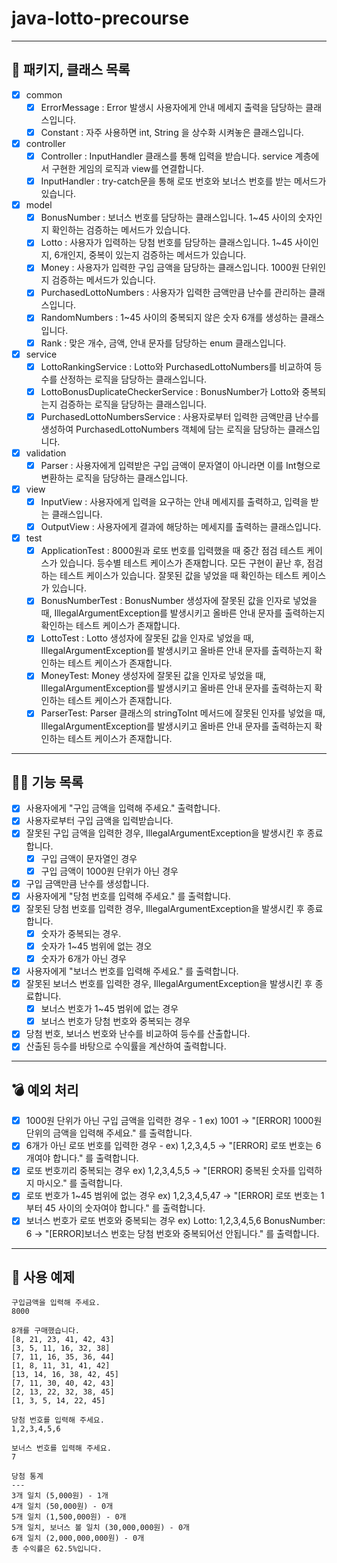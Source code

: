 # java-lotto-precourse

---
## 📌 패키지, 클래스 목록
- [x] common
  - [x] ErrorMessage : Error 발생시 사용자에게 안내 메세지 출력을 담당하는 클래스입니다.
  - [x] Constant : 자주 사용하면 int, String 을 상수화 시켜놓은 클래스입니다.
- [x] controller
    - [x] Controller : InputHandler 클래스를 통해 입력을 받습니다. service 계층에서 구현한 게임의 로직과 view를 연결합니다.
    - [x] InputHandler : try-catch문을 통해 로또 번호와 보너스 번호를 받는 메서드가 있습니다. 
- [x] model
    - [x] BonusNumber : 보너스 번호를 담당하는 클래스입니다. 1~45 사이의 숫자인지 확인하는 검증하는 메서드가 있습니다.
    - [x] Lotto : 사용자가 입력하는 당첨 번호를 담당하는 클래스입니다. 1~45 사이인지, 6개인지, 중복이 있는지 검증하는 메서드가 있습니다.
    - [x] Money : 사용자가 입력한 구입 금액을 담당하는 클래스입니다. 1000원 단위인지 검증하는 메서드가 있습니다.
    - [x] PurchasedLottoNumbers : 사용자가 입력한 금액만큼 난수를 관리하는 클래스입니다.
    - [x] RandomNumbers : 1~45 사이의 중복되지 않은 숫자 6개를 생성하는 클래스입니다.
    - [x] Rank : 맞은 개수, 금액, 안내 문자를 담당하는 enum 클래스입니다.
- [x] service
    - [x] LottoRankingService : Lotto와 PurchasedLottoNumbers를 비교하여 등수를 산정하는 로직을 담당하는 클래스입니다.
    - [x] LottoBonusDuplicateCheckerService : BonusNumber가 Lotto와 중복되는지 검증하는 로직을 담당하는 클래스입니다.
    - [x] PurchasedLottoNumbersService : 사용자로부터 입력한 금액만큼 난수를 생성하여 PurchasedLottoNumbers 객체에 담는 로직을 담당하는 클래스입니다.
- [x] validation
    - [x] Parser : 사용자에게 입력받은 구입 금액이 문자열이 아니라면 이를 Int형으로 변환하는 로직을 담당하는 클래스입니다.
- [x] view
    - [x] InputView : 사용자에게 입력을 요구하는 안내 메세지를 출력하고, 입력을 받는 클래스입니다.
    - [x] OutputView : 사용자에게 결과에 해당하는 메세지를 출력하는 클래스입니다.
- [x] test
  - [x] ApplicationTest : 8000원과 로또 번호를 입력했을 때 중간 점검 테스트 케이스가 있습니다. 등수별 테스트 케이스가 존재합니다. 모든 구현이 끝난 후, 점검하는 테스트 케이스가 있습니다. 잘못된 값을 넣었을 때 확인하는 테스트 케이스가 있습니다.
  - [x] BonusNumberTest : BonusNumber 생성자에 잘못된 값을 인자로 넣었을 때, IllegalArgumentException를 발생시키고 올바른 안내 문자를 출력하는지 확인하는 테스트 케이스가 존재합니다.
  - [x] LottoTest : Lotto 생성자에 잘못된 값을 인자로 넣었을 때, IllegalArgumentException를 발생시키고 올바른 안내 문자를 출력하는지 확인하는 테스트 케이스가 존재합니다.
  - [x] MoneyTest: Money 생성자에 잘못된 값을 인자로 넣었을 때, IllegalArgumentException를 발생시키고 올바른 안내 문자를 출력하는지 확인하는 테스트 케이스가 존재합니다.
  - [x] ParserTest: Parser 클래스의 stringToInt 메서드에 잘못된 인자를 넣었을 때, IllegalArgumentException를 발생시키고 올바른 안내 문자를 출력하는지 확인하는 테스트 케이스가 존재합니다.

---
## 🚴‍♂️ 기능 목록
- [x] 사용자에게 "구입 금액을 입력해 주세요." 출력합니다.
- [x] 사용자로부터 구입 금액을 입력받습니다.
- [x] 잘못된 구입 금액을 입력한 경우, IllegalArgumentException을 발생시킨 후 종료합니다.
    - [x] 구입 금액이 문자열인 경우
    - [x] 구입 금액이 1000원 단위가 아닌 경우
- [x] 구입 금액만큼 난수를 생성합니다.
- [x] 사용자에게 "당첨 번호를 입력해 주세요." 를 출력합니다.
- [x] 잘못된 당첨 번호를 입력한 경우, IllegalArgumentException을 발생시킨 후 종료합니다.
    - [x] 숫자가 중복되는 경우.
    - [x] 숫자가 1~45 범위에 없는 경오
    - [x] 숫자가 6개가 아닌 경우
- [x] 사용자에게 "보너스 번호를 입력해 주세요." 를 출력합니다.
- [x] 잘못된 보너스 번호를 입력한 경우, IllegalArgumentException을 발생시킨 후 종료합니다.
    - [x] 보너스 번호가 1~45 범위에 없는 경우
    - [x] 보너스 번호가 당첨 번호와 중복되는 경우
- [x] 당첨 번호, 보너스 번호와 난수를 비교하여 등수를 산출합니다.
- [x] 산출된 등수를 바탕으로 수익률을 계산하여 출력합니다.
---
## 💣 예외 처리
- [x] 1000원 단위가 아닌 구입 금액을 입력한 경우 - 1 ex) 1001 -> "[ERROR] 1000원 단위의 금액을 입력해 주세요." 를 출력합니다.
- [x] 6개가 아닌 로또 번호를 입력한 경우 -  ex) 1,2,3,4,5 -> "[ERROR] 로또 번호는 6개여야 합니다." 를 출력합니다.
- [x] 로또 번호끼리 중복되는 경우 ex) 1,2,3,4,5,5 -> "[ERROR] 중복된 숫자를 입력하지 마시오." 를 출력합니다.
- [x] 로또 번호가 1~45 범위에 없는 경우 ex) 1,2,3,4,5,47 -> "[ERROR] 로또 번호는 1부터 45 사이의 숫자여야 합니다." 를 출력합니다.
- [x] 보너스 번호가 로또 번호와 중복되는 경우 ex) Lotto: 1,2,3,4,5,6 BonusNumber: 6 -> "[ERROR]보너스 번호는 당첨 번호와 중복되어선 안됩니다." 를 출력합니다.
---
## 🚀 사용 예제
```
구입금액을 입력해 주세요.
8000

8개를 구매했습니다.
[8, 21, 23, 41, 42, 43] 
[3, 5, 11, 16, 32, 38] 
[7, 11, 16, 35, 36, 44] 
[1, 8, 11, 31, 41, 42] 
[13, 14, 16, 38, 42, 45] 
[7, 11, 30, 40, 42, 43] 
[2, 13, 22, 32, 38, 45] 
[1, 3, 5, 14, 22, 45]

당첨 번호를 입력해 주세요.
1,2,3,4,5,6

보너스 번호를 입력해 주세요.
7

당첨 통계
---
3개 일치 (5,000원) - 1개
4개 일치 (50,000원) - 0개
5개 일치 (1,500,000원) - 0개
5개 일치, 보너스 볼 일치 (30,000,000원) - 0개
6개 일치 (2,000,000,000원) - 0개
총 수익률은 62.5%입니다.
```